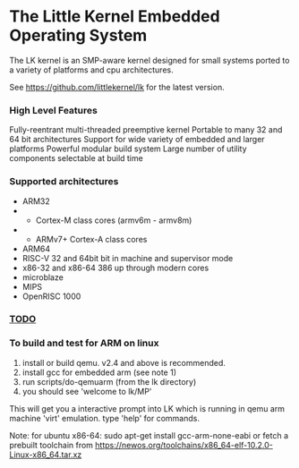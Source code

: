 # The Little Kernel Embedded Operating System

The LK kernel is an SMP-aware kernel designed for small systems ported to a variety of platforms and cpu architectures.

See https://github.com/littlekernel/lk for the latest version.

### High Level Features

Fully-reentrant multi-threaded preemptive kernel
Portable to many 32 and 64 bit architectures
Support for wide variety of embedded and larger platforms
Powerful modular build system
Large number of utility components selectable at build time

### Supported architectures

-   ARM32
-   -  Cortex-M class cores (armv6m - armv8m)
-   -  ARMv7+ Cortex-A class cores
-   ARM64
-   RISC-V 32 and 64bit bit in machine and supervisor mode
-   x86-32 and x86-64 386 up through modern cores
-   microblaze
-   MIPS
-   OpenRISC 1000

### [TODO](docs/todo.md)

### To build and test for ARM on linux

1. install or build qemu. v2.4 and above is recommended.
2. install gcc for embedded arm (see note 1)
3. run scripts/do-qemuarm  (from the lk directory)
4. you should see 'welcome to lk/MP'

This will get you a interactive prompt into LK which is running in qemu
arm machine 'virt' emulation. type 'help' for commands.

Note: for ubuntu x86-64:
sudo apt-get install gcc-arm-none-eabi
or fetch a prebuilt toolchain from
https://newos.org/toolchains/x86_64-elf-10.2.0-Linux-x86_64.tar.xz
